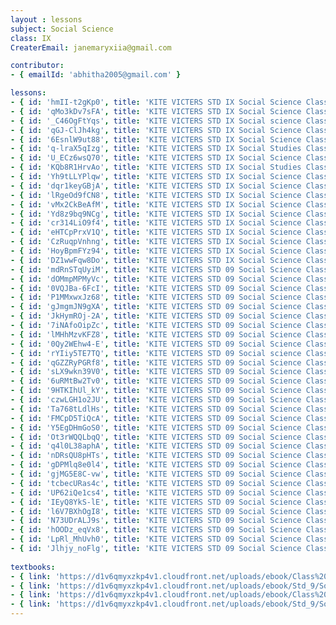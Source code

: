 ```yaml
--- 
layout : lessons 
subject: Social Science
class: IX
CreaterEmail: janemaryxiia@gmail.com

contributor: 
- { emailId: 'abhitha2005@gmail.com' }

lessons: 
- { id: 'hmII-t2gKp0', title: 'KITE VICTERS STD IX Social Science Class 01 (First Bell-ഫസ്റ്റ് ബെല്‍)' }
- { id: 'qMo3kDv7sFA', title: 'KITE VICTERS STD IX Social Science Class 02 (First Bell-ഫസ്റ്റ് ബെല്‍)' }
- { id: '_C46OgFtYqs', title: 'KITE VICTERS STD IX Social science Class 03 (First Bell-ഫസ്റ്റ് ബെല്‍)' }
- { id: 'qGJ-ClJh4kg', title: 'KITE VICTERS STD IX Social Science Class 04 (First Bell-ഫസ്റ്റ് ബെല്‍)' }
- { id: '6EsnlW9ut88', title: 'KITE VICTERS STD IX Social Science Class 05 (First Bell-ഫസ്റ്റ് ബെല്‍)' }
- { id: 'q-lraX5qIzg', title: 'KITE VICTERS STD IX Social Studies Class 06 (First Bell-ഫസ്റ്റ് ബെല്‍)' }
- { id: 'U_ECz6wsQ70', title: 'KITE VICTERS STD IX Social Science Class 07 (First Bell-ഫസ്റ്റ് ബെല്‍)' }
- { id: 'KQb8R1HrvAo', title: 'KITE VICTERS STD IX Social Studies Class 08 (First Bell-ഫസ്റ്റ് ബെല്‍)' }
- { id: 'Yh9tLLYPlqw', title: 'KITE VICTERS STD IX Social Science Class 09 (First Bell-ഫസ്റ്റ് ബെല്‍)' }
- { id: 'dqr1keyGBjA', title: 'KITE VICTERS STD IX Social Science Class 10 (First Bell-ഫസ്റ്റ് ബെല്‍)' }
- { id: 'lRgeOd9fCN8', title: 'KITE VICTERS STD IX Social Science Class 11 (First Bell-ഫസ്റ്റ് ബെല്‍)' }
- { id: 'vMx2CkBeAfM', title: 'KITE VICTERS STD IX Social Science Class 12 (First Bell-ഫസ്റ്റ് ബെല്‍)' }
- { id: 'Yd8z9bq9NCg', title: 'KITE VICTERS STD IX Social Science Class 13 (First Bell-ഫസ്റ്റ് ബെല്‍)' }
- { id: 'cr314LiO9f4', title: 'KITE VICTERS STD IX Social Science Class 14 (First Bell-ഫസ്റ്റ് ബെല്‍)' }
- { id: 'eHTCpPrxV1Q', title: 'KITE VICTERS STD IX Social Science Class 15 (First Bell-ഫസ്റ്റ് ബെല്‍)' }
- { id: 'CzRuqpVnhng', title: 'KITE VICTERS STD IX Social Science Class 16 (First Bell-ഫസ്റ്റ് ബെല്‍)' }
- { id: 'HoyBpmFYz94', title: 'KITE VICTERS STD IX Social Science Class 17 (First Bell-ഫസ്റ്റ് ബെല്‍)' }
- { id: 'DZ1wwFqw8Do', title: 'KITE VICTERS STD IX Social Science Class 18 (First Bell-ഫസ്റ്റ് ബെല്‍)' }
- { id: 'mdRnSTqUyiM', title: 'KITE VICTERS STD 09 Social Science Class 19 (First Bell-ഫസ്റ്റ് ബെല്‍)' }
- { id: 'dOMmpMPMyVc', title: 'KITE VICTERS STD 09 Social Science Class 20 (First Bell-ഫസ്റ്റ് ബെല്‍)' }
- { id: '0VQJBa-6FcI', title: 'KITE VICTERS STD 09 Social Science Class 21 (First Bell-ഫസ്റ്റ് ബെല്‍)' }
- { id: 'P1MMxwxJz68', title: 'KITE VICTERS STD 09 Social Science Class 22 (First Bell-ഫസ്റ്റ് ബെല്‍)' }
- { id: 'gJmgmJN9gXA', title: 'KITE VICTERS STD 09 Social Science Class 23 (First Bell-ഫസ്റ്റ് ബെല്‍)' }
- { id: 'JkHymROj-2A', title: 'KITE VICTERS STD 09 Social Science Class 24 (First Bell-ഫസ്റ്റ് ബെല്‍)' }
- { id: '7iNAfoOipZc', title: 'KITE VICTERS STD 09 Social Science Class 25 (First Bell-ഫസ്റ്റ് ബെല്‍)' }
- { id: 'lMHhMzvKFZ8', title: 'KITE VICTERS STD 09 Social Science Class 26 (First Bell-ഫസ്റ്റ് ബെല്‍)' }
- { id: '0Qy2WEhw4-E', title: 'KITE VICTERS STD 09 Social Science Class 27 (First Bell-ഫസ്റ്റ് ബെല്‍)' }
- { id: 'rYIiy5TE7TQ', title: 'KITE VICTERS STD 09 Social science Class 28 (First Bell-ഫസ്റ്റ് ബെല്‍)' }
- { id: 'qGZZRyPGRf8', title: 'KITE VICTERS STD 09 Social Science Class 29 (First Bell-ഫസ്റ്റ് ബെല്‍)' }
- { id: 'sLX9wkn39V0', title: 'KITE VICTERS STD 09 Social Science Class 30 (First Bell-ഫസ്റ്റ് ബെല്‍)' }
- { id: '6uRMtBw2Tv0', title: 'KITE VICTERS STD 09 Social Science Class 31 (First Bell-ഫസ്റ്റ് ബെല്‍)' }
- { id: '9HTKIhUl_kY', title: 'KITE VICTERS STD 09 Social Science Class 32 (First Bell-ഫസ്റ്റ് ബെല്‍)' }
- { id: 'czwLGH1o2JU', title: 'KITE VICTERS STD 09 Social Science Class 33 (First Bell-ഫസ്റ്റ് ബെല്‍)' }
- { id: 'Ta768tLdlHs', title: 'KITE VICTERS STD 09 Social Science Class 34 (First Bell-ഫസ്റ്റ് ബെല്‍)' }
- { id: 'FMCpD5TiQcA', title: 'KITE VICTERS STD 09 Social Science Class 35 (First Bell-ഫസ്റ്റ് ബെല്‍)' }
- { id: 'Y5EgDHmGoS0', title: 'KITE VICTERS STD 09 Social Science Class 36 (First Bell-ഫസ്റ്റ് ബെല്‍)' }
- { id: 'Ot3rWQQLbqQ', title: 'KITE VICTERS STD 09 Social Science Class 37 (First Bell-ഫസ്റ്റ് ബെല്‍)' }
- { id: 'q4l0L38aphA', title: 'KITE VICTERS STD 09 Social Science Class 38 (First Bell-ഫസ്റ്റ് ബെല്‍)' }
- { id: 'nDRsQU8pHTs', title: 'KITE VICTERS STD 09 Social Science Class 39 (First Bell-ഫസ്റ്റ് ബെല്‍)' }
- { id: 'gDPMlq8e0l4', title: 'KITE VICTERS STD 09 Social Science Class 40 (First Bell-ഫസ്റ്റ് ബെല്‍)' }
- { id: 'gjMG5E8C-vw', title: 'KITE VICTERS STD 09 Social Science Class 41 (First Bell-ഫസ്റ്റ് ബെല്‍)' }
- { id: 'tcbecURas4c', title: 'KITE VICTERS STD 09 Social Science Class 42 (First Bell-ഫസ്റ്റ് ബെല്‍)' }
- { id: 'UP62iQe1cs4', title: 'KITE VICTERS STD 09 Social Science Class 43 (First Bell-ഫസ്റ്റ് ബെല്‍)' }
- { id: 'IEyQ8YkS-lE', title: 'KITE VICTERS STD 09 Social Science Class 44 (First Bell-ഫസ്റ്റ് ബെല്‍)' }
- { id: 'l6V7BXhOgI8', title: 'KITE VICTERS STD 09 Social Science Class 45 (First Bell-ഫസ്റ്റ് ബെല്‍)' }
- { id: 'N73UDrALJ9s', title: 'KITE VICTERS STD 09 Social Science Class 46 (First Bell-ഫസ്റ്റ് ബെല്‍)' }
- { id: 'hOODz_eqVx8', title: 'KITE VICTERS STD 09 Social Science Class 47 (First Bell-ഫസ്റ്റ് ബെല്‍)' }
- { id: 'LpRl_MhUvh0', title: 'KITE VICTERS STD 09 Social Science Class 48 (First Bell-ഫസ്റ്റ് ബെല്‍)' }
- { id: 'Jlhjy_noFlg', title: 'KITE VICTERS STD 09 Social Science Class 49 (First Bell-ഫസ്റ്റ് ബെല്‍)' }
 
textbooks:
- { link: 'https://d1v6qmyxzkp4v1.cloudfront.net/uploads/ebook/Class%209/SocialSci_I_IX_M_Vol_1/SocialSci_I_IX_M_Vol_1.pdf', title: 'SocialI Part -1' , medium: 'Malayalam' }
- { link: 'https://d1v6qmyxzkp4v1.cloudfront.net/uploads/ebook/Std_9/Social%20Science-I-9-Mal_Vol-2/Social%20Science-I-9-Mal_Vol-2.pdf', title: 'SocialI Part -2' , medium: 'Malayalam' }
- { link: 'https://d1v6qmyxzkp4v1.cloudfront.net/uploads/ebook/Class%209/SS_2_mal_1/SS_2_mal_1.pdf', title: 'SocialII Part -1' , medium: 'Malayalam' }
- { link: 'https://d1v6qmyxzkp4v1.cloudfront.net/uploads/ebook/Std_9/Social%20Science-II-IX-(M)-Vol-2/Social%20Science-II-IX-(M)-Vol-2.pdf', title: 'SocialII Part -2' , medium: 'Malayalam' }
---
```

